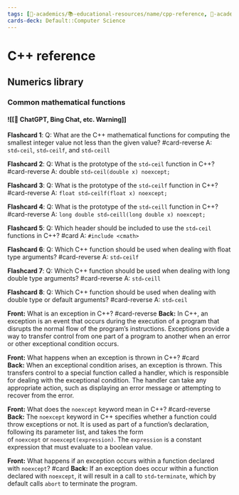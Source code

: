 ```yaml
---
tags: [🔴-academics/📚-educational-resources/name/cpp-reference, 🔴-academics/📚-educational-resources/discipline/computer-science/programming-language/cpp, 🔴-academics/📚-educational-resources/discipline/computer-science/programming-language/c, study-note] 
cards-deck: Default::Computer Science
---
```


# C++ reference

## Numerics library

### Common mathematical functions

#### ![[🤖 ChatGPT, Bing Chat, etc. Warning]]

**Flashcard 1**:
Q: What are the C++ mathematical functions for computing the smallest integer value not less than the given value? #card-reverse 
A: `std▹ceil`, `std▹ceilf`, and `std▹ceill`


**Flashcard 2**:
Q: What is the prototype of the `std▹ceil` function in C++? #card-reverse 
A: double `std▹ceil(double x) noexcept;`


**Flashcard 3**:
Q: What is the prototype of the `std▹ceilf` function in C++? #card-reverse 
A: `float std▹ceilf(float x) noexcept;`


**Flashcard 4**:
Q: What is the prototype of the `std▹ceill` function in C++? #card-reverse 
A: `long double std▹ceill(long double x) noexcept;`


**Flashcard 5**:
Q: Which header should be included to use the `std▹ceil` functions in C++? #card 
A: `#include <cmath>`


**Flashcard 6**:
Q: Which C++ function should be used when dealing with float type arguments? #card-reverse 
A: `std▹ceilf`


**Flashcard 7**:
Q: Which C++ function should be used when dealing with long double type arguments? #card-reverse 
A: `std▹ceill`


**Flashcard 8**:
Q: Which C++ function should be used when dealing with double type or default arguments? #card-reverse 
A: `std▹ceil`


**Front:** What is an exception in C++? #card-reverse 
**Back:** In C++, an <span class="spoiler">exception</span> is an event that occurs during the execution of a program that disrupts the normal flow of the program’s instructions. <span class="spoiler">Exceptions</span> provide a way to transfer control from one part of a program to another when an error or other exceptional condition occurs.


**Front:** What happens when an exception is thrown in C++? #card 
**Back:** When an exceptional condition arises, an exception is thrown. This transfers control to a special function called a handler, which is responsible for dealing with the exceptional condition. The handler can take any appropriate action, such as displaying an error message or attempting to recover from the error.


**Front:** What does the `noexcept` keyword mean in C++? #card-reverse  
**Back:** The <span class="spoiler">`noexcept`</span> keyword in C++ specifies whether a function could throw exceptions or not. It is used as part of a function’s declaration, following its parameter list, and takes the form of <span class="spoiler">`noexcept`</span> or <span class="spoiler">`noexcept(expression)`</span>. The `expression` is a constant expression that must evaluate to a boolean value.


**Front:** What happens if an exception occurs within a function declared with `noexcept`? #card 
**Back:** If an exception does occur within a function declared with `noexcept`, it will result in a call to `std▹terminate`, which by default calls <span class="spoiler">`abort`</span> to terminate the program.

